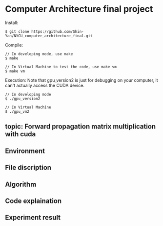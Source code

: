 # Computer Architecture final project

Install: 
```
$ git clone https://github.com/Shin-Yan/NYCU_computer_architecture_final.git
```
Compile:
```
// In developing mode, use make
$ make

// In Virtual Machine to test the code, use make vm
$ make vm
```

Execution: Note that gpu_version2 is just for debugging on your computer, it can't actually access the CUDA device.
```
// In developing mode
$ ./gpu_version2

// In Virtual Machine
$ ./gpu_vm2
```

## topic: Forward propagation matrix multiplication with cuda

## Environment

## File discription

## Algorithm

## Code explaination

## Experiment result
